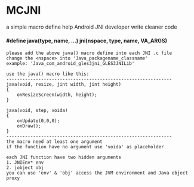 # MCJNI
a simple macro define help Android JNI developer write cleaner code

#### #define java(type, name, ...) jni(nspace, type, name, __VA_ARGS__)

	please add the above java() macro define into each JNI .c file
	change the <nspace> into 'Java_packagename_classname'
	example: 'Java_com_android_gles3jni_GLES3JNILib'

	use the java() macro like this:
	--------------------------------------------------------------
	java(void, resize, jint width, jint height)
	{
		onResizeScreen(width, height);
	}

	java(void, step, voida)
	{
		onUpdate(0,0,0);
		onDraw();
	}
	--------------------------------------------------------------
	the macro need at least one argument
	if the function have no argument use 'voida' as placeholder

	each JNI function have two hidden arguments
	1. JNIEnv* env
	2. jobject obj
	you can use 'env' & 'obj' access the JVM environment and Java object proxy
